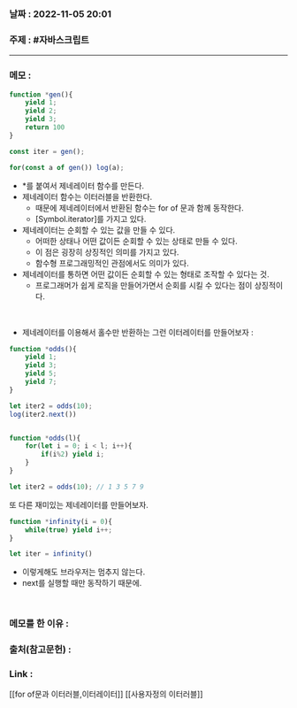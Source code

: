 ### 날짜 : 2022-11-05 20:01
### 주제 : #자바스크립트 

---- 

### 메모 : 

```javascript
function *gen(){
	yield 1;
	yield 2;
	yield 3;
	return 100
}

const iter = gen();

for(const a of gen()) log(a); 
```

- *를 붙여서 제네레이터 함수를 만든다. 
- 제네레이터 함수는 이터러블을 반환한다. 
	- 때문에 제네레이터에서 반환된 함수는 for of 문과 함께 동작한다. 
	- [Symbol.iterator]를 가지고 있다. 
- 제네레이터는 순회할 수 있는 값을 만들 수 있다. 
	- 어떠한 상태나 어떤 값이든 순회할 수 있는 상태로 만들 수 있다. 
	- 이 점은 굉장히 상징적인 의미를 가지고 있다. 
	- 함수형 프로그래밍적인 관점에서도 의미가 있다. 
- 제네레이터를 통하면 어떤 값이든 순회할 수 있는 형태로 조작할 수 있다는 것. 
	- 프로그래머가 쉽게 로직을 만들어가면서 순회를 시킬 수 있다는 점이 상징적이다. 

<br/>

- 제네레이터를 이용해서 홀수만 반환하는 그런 이터레이터를 만들어보자 : 
```javascript
function *odds(){
	yield 1;
	yield 3;
	yield 5;
	yield 7;
}

let iter2 = odds(10);
log(iter2.next())


function *odds(l){
	for(let i = 0; i < l; i++){
		if(i%2) yield i; 
	}
}

let iter2 = odds(10); // 1 3 5 7 9
```

또 다른 재미있는 제네레이터를 만들어보자. 

```javascript
function *infinity(i = 0){
	while(true) yield i++;
}

let iter = infinity() 
```

- 이렇게해도 브라우저는 멈추지 않는다. 
- next를 실행할 때만 동작하기 때문에. 

```javascript 



```


### 메모를 한 이유 : 


### 출처(참고문헌) : 


### Link : 
[[for of문과 이터러블,이터레이터]]
[[사용자정의 이터러블]]